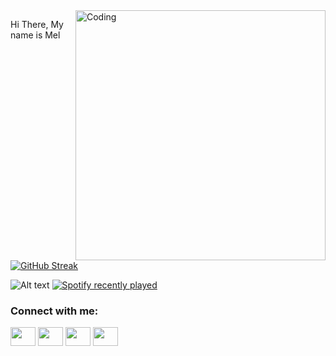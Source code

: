 
<img align="right" alt="Coding" width="400" src="https://raw.githubusercontent.com/TheDudeThatCode/TheDudeThatCode/master/Assets/Developer.gif">
<p> Hi There, My name is Mel </p>


[![GitHub Streak](https://github-readme-streak-stats.herokuapp.com?user=Melkilenaa&theme=dark)](https://git.io/streak-stats)

![Alt text](https://spotify-recently-played-readme.vercel.app/api?user=31bnpnouk4ktoioyeem2ghukyliu&count={count})
[![Spotify recently played](https://spotify-recently-played-readme.vercel.app/api?user=31bnpnouk4ktoioyeem2ghukyliu&count=4)](https://open.spotify.com/user/31bnpnouk4ktoioyeem2ghukyliu)

<h3 align="left">Connect with me:</h3>
<p align="left">
<a href="your link" target="blank"><img align="center" src="https://cdn.jsdelivr.net/npm/simple-icons@3.0.1/icons/twitter.svg" alt="" height="30" width="40" /></a>
<a href="your link" target="blank"><img align="center" src="https://cdn.jsdelivr.net/npm/simple-icons@3.0.1/icons/linkedin.svg" alt="" height="30" width="40" /></a>
<a href="your link" target="blank"><img align="center" src="https://cdn.jsdelivr.net/npm/simple-icons@3.0.1/icons/instagram.svg" alt="" height="30" width="40" /></a>
<a href="your link" target="blank"><img align="center" src="https://cdn.jsdelivr.net/npm/simple-icons@3.0.1/icons/youtube.svg" alt="" height="30" width="40" /></a>
</p>
